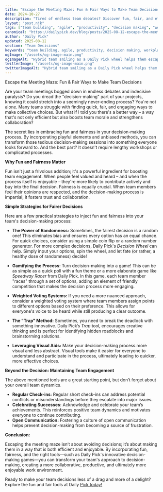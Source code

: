 ```yaml
---
title: "Escape the Meeting Maze: Fun & Fair Ways to Make Team Decisions"
date: 2024-10-27
description: "Tired of endless team debates? Discover fun, fair, and efficient decision-making methods that boost morale and productivity.  Learn how to use games and tools to make choices everyone agrees on!"
layout: "post.njk"
tags: ["team building", "agile", "productivity", "decision making", "workplace culture", "remote work", "meeting facilitation"]
canonical: "https://dailypick.dev/blog/posts/2025-08-12-escape-the-meeting-maze-fun-fair-ways-to-make-team-decisions/"
author: "Daily Pick"
updated: 2025-08-12
section: "Team Decisions"
keywords: "team building, agile, productivity, decision making, workplace culture, remote work, meeting facilitation"
ogImage: "/assets/og-image-main.png"
ogImageAlt: "Hybrid team smiling as a Daily Pick wheel helps them escape decision gridlock"
twitterImage: "/assets/og-image-main.png"
twitterImageAlt: "Hybrid team smiling as a Daily Pick wheel helps them escape decision gridlock"
---
```


Escape the Meeting Maze: Fun & Fair Ways to Make Team Decisions

Are your team meetings bogged down in endless debates and indecisive paralysis?  Do you dread the "decision-making" part of your projects, knowing it could stretch into a seemingly never-ending process? You're not alone.  Many teams struggle with finding quick, fair, and engaging ways to make collective choices. But what if I told you there's a better way – a way that's not only efficient but also boosts team morale and strengthens collaboration?

The secret lies in embracing fun and fairness in your decision-making process.  By incorporating playful elements and unbiased methods, you can transform those tedious decision-making sessions into something everyone looks forward to.  And the best part?  It doesn't require lengthy workshops or complicated processes.

**Why Fun and Fairness Matter**

Fun isn't just a frivolous addition; it's a powerful ingredient for boosting team engagement.  When people feel valued and heard – and when the process itself is enjoyable – they're more likely to contribute actively and buy into the final decision.  Fairness is equally crucial.  When team members feel their opinions are respected, and the decision-making process is impartial, it fosters trust and collaboration.

**Simple Strategies for Fairer Decisions**

Here are a few practical strategies to inject fun and fairness into your team's decision-making process:

* **The Power of Randomness:**  Sometimes, the fairest decision is a random one!  This eliminates bias and ensures every option has an equal chance.  For quick choices, consider using a simple coin flip or a random number generator. For more complex decisions, Daily Pick's *Decision Wheel* can help.  Simply input your options, spin the wheel, and let fate (or rather, a healthy dose of randomness) decide!

* **Gamifying the Process:** Turn decision-making into a game!  This can be as simple as a quick poll with a fun theme or a more elaborate game like *Speedway Racer* from Daily Pick. In this game, each team member "races" through a set of options, adding an element of friendly competition that makes the decision process more engaging.

* **Weighted Voting Systems:** If you need a more nuanced approach, consider a weighted voting system where team members assign points to different options based on their preference. This allows for everyone's voice to be heard while still producing a clear outcome.

* **The "Trap" Method:** Sometimes, you need to break the deadlock with something innovative. Daily Pick’s *Trap* tool, encourages creative thinking and is perfect for identifying hidden roadblocks and brainstorming solutions.

* **Leveraging Visual Aids:**  Make your decision-making process more visual and less abstract.  Visual tools make it easier for everyone to understand and participate in the process, ultimately leading to quicker, more effective choices.

**Beyond the Decision: Maintaining Team Engagement**

The above mentioned tools are a great starting point, but don’t forget about your overall team dynamics.

* **Regular Check-ins:**  Regular short check-ins can address potential conflicts or misunderstandings before they escalate into major issues.
* **Celebrating Successes:** Acknowledge and celebrate your team’s achievements. This reinforces positive team dynamics and motivates everyone to continue contributing.
* **Open Communication:** Fostering a culture of open communication helps prevent decision-making from becoming a source of frustration.


**Conclusion:**

Escaping the meeting maze isn’t about avoiding decisions; it’s about making them in a way that is both efficient and enjoyable. By incorporating fun, fairness, and the right tools—such as Daily Pick's innovative decision-making games—you can transform your team's approach to decision-making, creating a more collaborative, productive, and ultimately more enjoyable work environment.


Ready to make your team decisions less of a drag and more of a delight? Explore the fun and fair tools at Daily [Pick today!](https://dailypick.dev)
